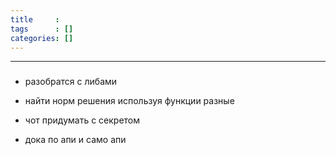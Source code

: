 ```yaml
---
title     : 
tags      : []
categories: []
---
```

---
### 

- разобратся с либами

- найти норм решения используя функции разные

- чот придумать с секретом

- дока по апи и само апи
